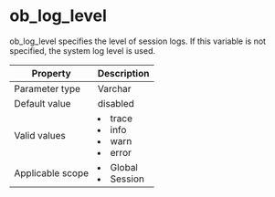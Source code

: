 ob_log_level
=================================
<!-- # docslug#/oceanbase-database/oceanbase-database/V4.0.0/ob_log_level-1-2-3-4 -->
ob_log_level specifies the level of session logs. If this variable is not specified, the system log level is used.


| **Property**     | **Description** |
|------------------|---------------------------------------------------------------------------------------------------------------------------------------------------------------------------------------------|
| Parameter type   | Varchar |
| Default value    | disabled |
| Valid values     | <li> trace   <li> info   <li> warn   <li> error |
| Applicable scope | <li> Global   <li> Session |



